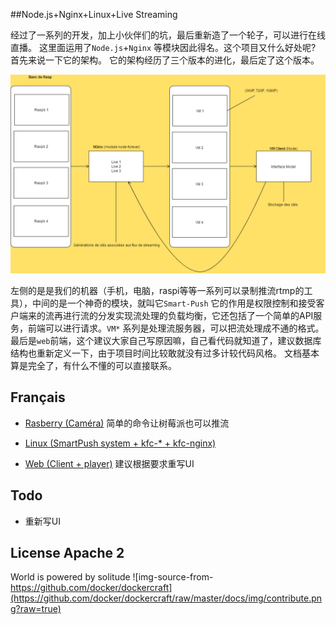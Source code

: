 ##Node.js+Nginx+Linux+Live Streaming


经过了一系列的开发，加上小伙伴们的坑，最后重新造了一个轮子，可以进行在线直播。
这里面运用了`Node.js`+`Nginx` 等模块因此得名。这个项目又什么好处呢? 首先来说一下它的架构。 它的架构经历了三个版本的进化，最后定了这个版本。

![](./img/1.png)

左侧的是是我们的机器（手机，电脑，raspi等等一系列可以录制推流rtmp的工具），中间的是一个神奇的模块，就叫它`Smart-Push` 它的作用是权限控制和接受客户端来的流再进行流的分发实现流处理的负载均衡，它还包括了一个简单的API服务，前端可以进行请求。`VM*` 系列是处理流服务器，可以把流处理成不通的格式。 最后是`web`前端，这个建议大家自己写原因嘛，自己看代码就知道了，建议数据库结构也重新定义一下，由于项目时间比较敢就没有过多计较代码风格。
文档基本算是完全了，有什么不懂的可以直接联系。

## Français

- [Rasberry (Caméra)](https://github.com/qfdk/projetESIR/tree/master/Raspberry
) 简单的命令让树莓派也可以推流

- [Linux (SmartPush system + kfc-* + kfc-nginx)](https://github.com/qfdk/projetESIR/tree/master/Linux)
 
- [Web (Client + player)](https://github.com/qfdk/projetESIR/tree/master/Web) 建议根据要求重写UI

## Todo
- 重新写UI


## License Apache 2
World is powered by solitude
![img-source-from-https://github.com/docker/dockercraft](https://github.com/docker/dockercraft/raw/master/docs/img/contribute.png?raw=true)
